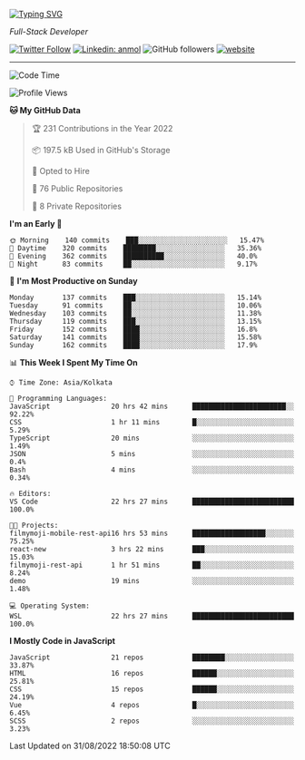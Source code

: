 [![Typing SVG](https://readme-typing-svg.herokuapp.com?lines=HI%2C+I'm+Tonal;I'm+a+MEVN+Stack+Developer)](https://git.io/typing-svg)

<p><em>Full-Stack Developer</em></p>

[![Twitter Follow](https://img.shields.io/twitter/follow/tonalmathew?style=flat)](https://twitter.com/intent/follow?screen_name=tonalmathew)
[![Linkedin: anmol](https://img.shields.io/badge/tonal-mathew?style=flat-square&logo=Linkedin&logoColor=white&link=https://www.linkedin.com/in/tonal-mathew/)](https://www.linkedin.com/in/tonal-mathew/)
![GitHub followers](https://img.shields.io/github/followers/tonalmathew?label=Follow&style=social)
[![website](https://img.shields.io/badge/Website-46a2f1.svg?&style=flat-square&logo=Google-Chrome&logoColor=white&link=http://tonalmathew.github.io/)](http://tonalmathew.github.io/)

---
<!--START_SECTION:waka-->
![Code Time](http://img.shields.io/badge/Code%20Time-698%20hrs%2013%20mins-blue)

![Profile Views](http://img.shields.io/badge/Profile%20Views-11-blue)

**🐱 My GitHub Data** 

> 🏆 231 Contributions in the Year 2022
 > 
> 📦 197.5 kB Used in GitHub's Storage 
 > 
> 💼 Opted to Hire
 > 
> 📜 76 Public Repositories 
 > 
> 🔑 8 Private Repositories  
 > 
**I'm an Early 🐤** 

```text
🌞 Morning    140 commits    ███░░░░░░░░░░░░░░░░░░░░░░   15.47% 
🌆 Daytime    320 commits    ████████░░░░░░░░░░░░░░░░░   35.36% 
🌃 Evening    362 commits    ██████████░░░░░░░░░░░░░░░   40.0% 
🌙 Night      83 commits     ██░░░░░░░░░░░░░░░░░░░░░░░   9.17%

```
📅 **I'm Most Productive on Sunday** 

```text
Monday       137 commits    ███░░░░░░░░░░░░░░░░░░░░░░   15.14% 
Tuesday      91 commits     ██░░░░░░░░░░░░░░░░░░░░░░░   10.06% 
Wednesday    103 commits    ██░░░░░░░░░░░░░░░░░░░░░░░   11.38% 
Thursday     119 commits    ███░░░░░░░░░░░░░░░░░░░░░░   13.15% 
Friday       152 commits    ████░░░░░░░░░░░░░░░░░░░░░   16.8% 
Saturday     141 commits    ████░░░░░░░░░░░░░░░░░░░░░   15.58% 
Sunday       162 commits    ████░░░░░░░░░░░░░░░░░░░░░   17.9%

```


📊 **This Week I Spent My Time On** 

```text
⌚︎ Time Zone: Asia/Kolkata

💬 Programming Languages: 
JavaScript               20 hrs 42 mins      ███████████████████████░░   92.22% 
CSS                      1 hr 11 mins        █░░░░░░░░░░░░░░░░░░░░░░░░   5.29% 
TypeScript               20 mins             ░░░░░░░░░░░░░░░░░░░░░░░░░   1.49% 
JSON                     5 mins              ░░░░░░░░░░░░░░░░░░░░░░░░░   0.4% 
Bash                     4 mins              ░░░░░░░░░░░░░░░░░░░░░░░░░   0.34%

🔥 Editors: 
VS Code                  22 hrs 27 mins      █████████████████████████   100.0%

🐱‍💻 Projects: 
filmymoji-mobile-rest-api16 hrs 53 mins      ██████████████████░░░░░░░   75.25% 
react-new                3 hrs 22 mins       ███░░░░░░░░░░░░░░░░░░░░░░   15.03% 
filmymoji-rest-api       1 hr 51 mins        ██░░░░░░░░░░░░░░░░░░░░░░░   8.24% 
demo                     19 mins             ░░░░░░░░░░░░░░░░░░░░░░░░░   1.48%

💻 Operating System: 
WSL                      22 hrs 27 mins      █████████████████████████   100.0%

```

**I Mostly Code in JavaScript** 

```text
JavaScript               21 repos            ████████░░░░░░░░░░░░░░░░░   33.87% 
HTML                     16 repos            ██████░░░░░░░░░░░░░░░░░░░   25.81% 
CSS                      15 repos            ██████░░░░░░░░░░░░░░░░░░░   24.19% 
Vue                      4 repos             █░░░░░░░░░░░░░░░░░░░░░░░░   6.45% 
SCSS                     2 repos             ░░░░░░░░░░░░░░░░░░░░░░░░░   3.23%

```



 Last Updated on 31/08/2022 18:50:08 UTC
<!--END_SECTION:waka-->
